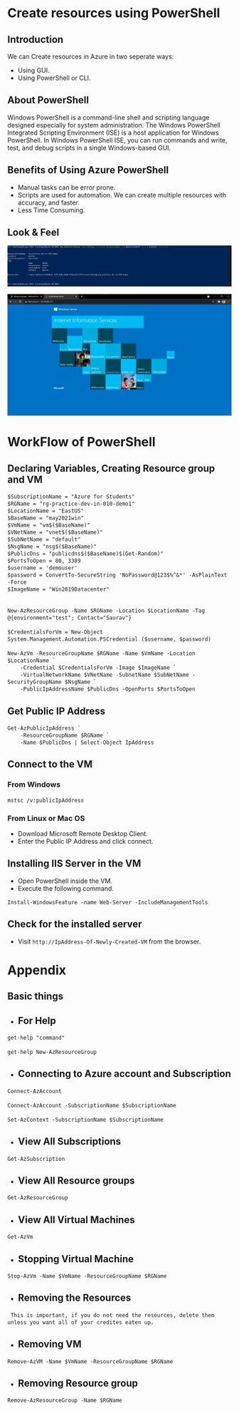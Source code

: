 # Create resources using PowerShell


## Introduction
 We can Create resources in Azure in two seperate ways:
 - Using GUI.
 - Using PowerShell or CLI.


## About PowerShell
Windows PowerShell is a command-line shell and scripting language designed especially for system administration.
The Windows PowerShell Integrated Scripting Environment (ISE) is a host application for Windows PowerShell. 
In Windows PowerShell ISE, you can run commands and write, test, and debug scripts in a single Windows-based GUI.

## Benefits of Using Azure PowerShell 

- Manual tasks can be error prone.
- Scripts are used for automation. We can create multiple resources with accuracy, and faster.
- Less Time Consuming.


## Look & Feel

![Information | 100x100](./Documentation/Images/resource.png)

![Information | 100x100](./Documentation/Images/finalSS.png)


# WorkFlow of PowerShell

## Declaring Variables, Creating Resource group and VM

```
$SubscriptionName = "Azure for Students"
$RGName = "rg-practice-dev-in-010-demo1"
$LocationName = "EastUS"
$BaseName = "may2021win"
$VmName = "vm$($BaseName)"
$VNetName = "vnet$($BaseName)"
$SubNetName = "default"
$NsgName = "nsg$($BaseName)"
$PublicDns = "publicdns$($BaseName)$(Get-Random)"
$PortsToOpen = 80, 3389
$username = 'demouser'
$password = ConvertTo-SecureString 'NoPassword@123$%^&*' -AsPlainText -Force
$ImageName = "Win2019Datacenter" 


New-AzResourceGroup -Name $RGName -Location $LocationName -Tag @{environment="test"; Contact="Saurav"}

$CredentialsForVm = New-Object System.Management.Automation.PSCredential ($username, $password)

New-AzVm -ResourceGroupName $RGName -Name $VmName -Location $LocationName `
    -Credential $CredentialsForVm -Image $ImageName `
    -VirtualNetworkName $VNetName -SubnetName $SubNetName -SecurityGroupName $NsgName `
    -PublicIpAddressName $PublicDns -OpenPorts $PortsToOpen    
```


## Get Public IP Address

```
Get-AzPublicIpAddress `
    -ResourceGroupName $RGName `
    -Name $PublicDns | Select-Object IpAddress
```

## Connect to the VM

### From Windows

```
mstsc /v:publicIpAddress
```

### From Linux or Mac OS

- Download Microsoft Remote Desktop Client.
- Enter the Public IP Address and click connect.

## Installing IIS Server in the VM

- Open PowerShell inside the VM.
- Execute the following command.

```
Install-WindowsFeature -name Web-Server -IncludeManagementTools
```

## Check for the installed server

- Visit `http://IpAddress-Of-Newly-Created-VM` from the browser.




# Appendix


## Basic things


- ## For Help

```
get-help "command"

get-help New-AzResourceGroup
```

- ## Connecting to Azure account and Subscription

```
Connect-AzAccount

Connect-AzAccount -SubscriptionName $SubscriptionName

Set-AzContext -SubscriptionName $SubscriptionName
```

- ## View All Subscriptions

```
Get-AzSubscription
```

- ## View All Resource groups

```
Get-AzResourceGroup
```

- ## View All Virtual Machines

```
Get-AzVm
```
- ## Stopping Virtual Machine

```
Stop-AzVm -Name $VmName -ResourceGroupName $RGName
```

- ## Removing the Resources
```
 This is important, if you do not need the resources, delete them unless you want all of your credites eaten up.
```

- ## Removing VM

```
Remove-AzVM -Name $VmName -ResourceGroupName $RGName
```

- ## Removing Resource group

```
Remove-AzResourceGroup -Name $RGName
```